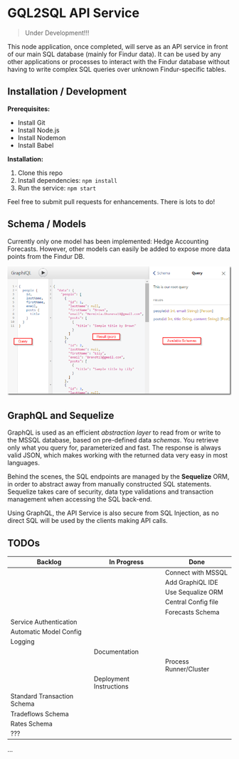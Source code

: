 # GQL2SQL API Service

> Under Development!!!

This node application, once completed, will serve as an API service in front of our main SQL database (mainly for Findur data).
It can be used by any other applications or processes to interact with the Findur database without having to write complex SQL queries over unknown Findur-specific tables.

## Installation / Development

**Prerequisites:**

* Install Git
* Install Node.js
* Install Nodemon
* Install Babel

**Installation:**

1. Clone this repo
2. Install dependencies: `npm install`
3. Run the service: `npm start`

Feel free to submit pull requests for enhancements. There is lots to do!

## Schema / Models

Currently only one model has been implemented: Hedge Accounting Forecasts.
However, other models can easily be added to expose more data points from the Findur DB.


![screenshot](./Assets/images/graphiql_screenshot.png)

## GraphQL and Sequelize

GraphQL is used as an efficient *abstraction layer* to read from or write to the MSSQL database, based on pre-defined data *schemas*. You retrieve only what you query for, parameterized and fast.
The response is always valid JSON, which makes working with the returned data very easy in most languages.

Behind the scenes, the SQL endpoints are managed by the **Sequelize** ORM, in order to abstract away from manually constructed SQL statements. Sequelize takes care of security, data type validations and transaction management when accessing the SQL back-end.

Using GraphQL, the API Service is also secure from SQL Injection, as no direct SQL will be used by the clients making API calls.

## TODOs

| Backlog | In Progress | Done  |
| --------|---------|-------|
|         |         | Connect with MSSQL |
|         |         | Add GraphiQL IDE |
|         |         | Use Sequalize ORM |
|         |         | Central Config file |
|         |         | Forecasts Schema |
| Service Authentication |         |       |
| Automatic Model Config |         |       |
| Logging |         |       |
|  | Documentation |       |
|  | | Process Runner/Cluster |
|  | Deployment Instructions  |       |
| Standard Transaction Schema |         |       |
| Tradeflows Schema |         |       |
| Rates Schema |         |       |
| ??? |         |       | |

...
